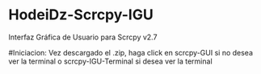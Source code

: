 # HodeiDz-Scrcpy-IGU
Interfaz Gráfica de Usuario para Scrcpy v2.7

#Iniciacion:
Vez descargado el .zip, haga click en scrcpy-GUI si no desea ver la terminal o scrcpy-IGU-Terminal si desea ver la terminal

